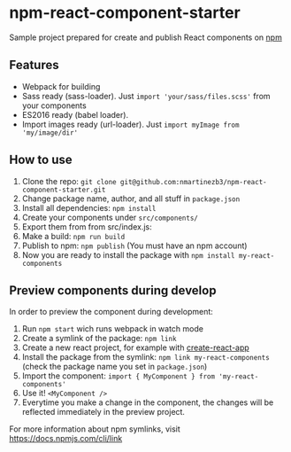 # npm-react-component-starter

Sample project prepared for create and publish React components on [npm](https://www.npmjs.com/)


## Features
- Webpack for building
- Sass ready (sass-loader). Just ```import 'your/sass/files.scss'``` from your components
- ES2016 ready (babel loader).
- Import images ready (url-loader). Just ```import myImage from 'my/image/dir'```

## How to use
1. Clone the repo: ```git clone git@github.com:nmartinezb3/npm-react-component-starter.git```
2. Change package name, author, and all stuff in ```package.json```
3. Install all dependencies: ```npm install```
4. Create your components under ```src/components/```
5. Export them from from src/index.js:
6. Make a build: ```npm run build```
7. Publish to npm: ```npm publish```  (You must have an npm account)
8. Now you are ready to install the package with ```npm install my-react-components```


## Preview components during develop
In order to preview the component during development:
1. Run ```npm start``` wich runs webpack in watch mode
2. Create a symlink of the package: ```npm link```
3. Create a new react project, for example with [create-react-app](https://github.com/facebookincubator/create-react-app)
4. Install the package from the symlink: ```npm link my-react-components``` (check the package name you set in ```package.json```)
5. Import the component: ```import { MyComponent } from 'my-react-components'```
6. Use it! ```<MyComponent />```
7. Everytime you make a change in the component, the changes will be reflected immediately in the preview project.

For more information about npm symlinks, visit https://docs.npmjs.com/cli/link
